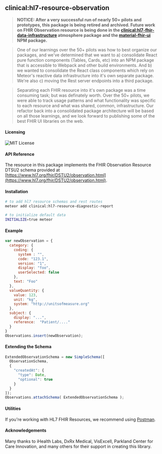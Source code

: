 ## clinical:hl7-resource-observation

> **NOTICE:  After a very successful run of nearly 50+ pilots and prototypes, this package is being retired and archived.  Future work on FHIR Observation resource is being done in the [clinical:hl7-fhir-data-infrastructure](https://github.com/clinical-meteor/hl7-fhir-data-infrastructure) atmosphere package and the [material-fhir-ui](https://github.com/clinical-meteor/material-fhir-ui) NPM package.**    

> One of our learnings over the 50+ pilots was how to best organize our packages, and we've determined that we want to a) consolidate React pure function components (Tables, Cards, etc) into an NPM package that is accessible to Webpack and other build environments.  And b) we wanted to consolidate the React class components which rely on Meteor's reactive data infrastructure into it's own separate package.  We're also c) moving the Rest server endpoints into a third package.   

> Separating each FHIR resource into it's own package was a time consuming task; but was definately worth.  Over the 50+ pilots, we were able to track usage patterns and what functionality was specific to each resource and what was shared, common, infrastructure.  Our refactor back into a consolidated package architecture will be based on all those learnings, and we look forward to publishing some of the best FHIR UI libraries on the web.  

#### Licensing  
![MIT License](https://img.shields.io/badge/license-MIT-blue.svg)

#### API Reference  
The resource in this package implements the FHIR Observation Resource DTSU2 schema provided at  [https://www.hl7.org/fhir/DSTU2/observation.html](https://www.hl7.org/fhir/DSTU2/observation.html).  


#### Installation  

````bash
# to add hl7 resource schemas and rest routes
meteor add clinical:hl7-resource-diagnostic-report

# to initialize default data
INITIALIZE=true meteor
````


#### Example   

```js
var newObservation = {
  category: { 
    coding: {
      system : "",
      code: "123.1",
      version: "1",
      display: "foo",
      userSelected: false
    }, 
    text: "Foo"
  },
  valueQuantity: { 
    value: 123,
    unit: "kg",
    system: "http://unitsofmeasure.org"
  },
  subject: {
    display: "...",
    reference:  "Patient/...."
  }
}
Observations.insert(newObservation);
```

#### Extending the Schema

```js
ExtendedObservationSchema = new SimpleSchema([
  ObservationSchema,
  {
    "createdAt": {
      "type": Date,
      "optional": true
    }
  }
]);
Observations.attachSchema( ExtendedObservationSchema );
```


#### Utilities  

If you're working with HL7 FHIR Resources, we recommend using [Postman](https://chrome.google.com/webstore/detail/postman/fhbjgbiflinjbdggehcddcbncdddomop?hl=en).



#### Acknowledgements     

Many thanks to iHealth Labs, DxRx Medical, VisExcell, Parkland Center for Care Innovation, and many others for their support in creating this library.    

